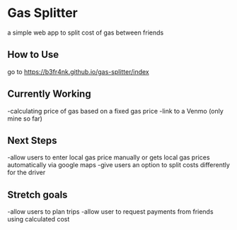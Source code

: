 # Gas Splitter
a simple web app to split cost of gas between friends

## How to Use
go to https://b3fr4nk.github.io/gas-splitter/index
## Currently Working
-calculating price of gas based on a fixed gas price
-link to a Venmo (only mine so far)

## Next Steps
-allow users to enter local gas price manually or gets local gas prices automatically via google maps
-give users an option to split costs differently for the driver 
## Stretch goals
-allow users to plan trips
-allow user to request payments from friends using calculated cost
